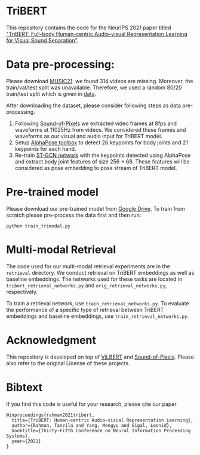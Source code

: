 # TriBERT

This repository contains the code for the NeurIPS 2021 paper titled ["TriBERT: Full-body Human-centric Audio-visual Representation Learning for Visual Sound Separation"](https://arxiv.org/pdf/2110.13412.pdf).

# Data pre-processing:

Please download [MUSIC21](https://github.com/roudimit/MUSIC_dataset). we found 314 videos are missing. Moreover, the train/val/test split was unavailable. Therefore, we used a random 80/20 train/test split which is given in [data](https://github.com/ubc-vision/TriBERT/tree/master/data). 

After downloading the dataset, please consider following steps as data pre-processing.

1. Following [Sound-of-Pixels](https://github.com/hangzhaomit/Sound-of-Pixels) we extracted video frames at 8fps and waveforms at 11025Hz from videos. We considered these frames and waveforms as our visual and audio input for TriBERT model.
2. Setup [AlphaPose toolbox](https://github.com/MVIG-SJTU/AlphaPose) to detect 26 keypoints for body joints and 21 keypoints for each hand.
3. Re-train [ST-GCN network](https://github.com/yysijie/st-gcn) with the keypoints detected using AlphaPose and extract body joint features of size 256 × 68. These features will be considered as pose embedding to pose stream of TriBERT model. 

# Pre-trained model

Please download our pre-trained model from [Google Drive](https://drive.google.com/file/d/1cOIEUzcp7tKO1C6OyXwso2Rrm0wZHuu2/view?usp=sharing). To train from scratch please pre-process the data first and then run:

```
python train_trimodal.py

```

# Multi-modal Retrieval

The code used for our multi-modal retrieval experiments are in the `retrieval` directory. We conduct retrieval on TriBERT embeddings as well as baseline embeddings. The networks used for these tasks are located in `tribert_retrieval_networks.py` and `orig_retrieval_networks.py`, respectively. 

To train a retrieval network, use `train_retrieval_networks.py`. To evaluate the performance of a specific type of retrieval between TriBERT embeddings and baseline embeddings, use `train_retrieval_networks.py`.


# Acknowledgment

This repository is developed on top of [ViLBERT](https://github.com/jiasenlu/vilbert_beta) and [Sound-of-Pixels](https://github.com/hangzhaomit/Sound-of-Pixels). Please also refer to the original License of these projects.

# Bibtext

If you find this code is useful for your research, please cite our paper


```
@inproceedings{rahman2021tribert,
  title={TriBERT: Human-centric Audio-visual Representation Learning},
  author={Rahman, Tanzila and Yang, Mengyu and Sigal, Leonid},
  booktitle={Thirty-Fifth Conference on Neural Information Processing Systems},
  year={2021}
}
```
